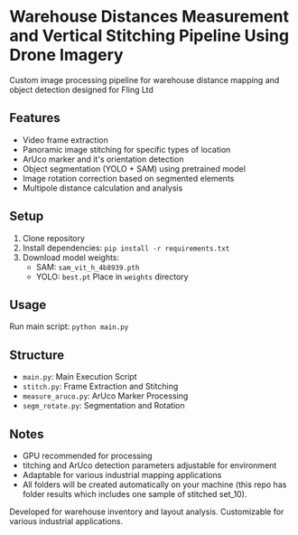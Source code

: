 # Warehouse Distances Measurement and Vertical Stitching Pipeline Using Drone Imagery

Custom image processing pipeline for warehouse distance mapping and object detection designed for Fling Ltd

## Features

- Video frame extraction
- Panoramic image stitching for specific types of location
- ArUco marker and it's orientation detection
- Object segmentation (YOLO + SAM) using pretrained model
- Image rotation correction based on segmented elements
- Multipole distance calculation and analysis

## Setup

1. Clone repository
2. Install dependencies: `pip install -r requirements.txt`
3. Download model weights:
   - SAM: `sam_vit_h_4b8939.pth`
   - YOLO: `best.pt`
   Place in `weights` directory

## Usage

Run main script: `python main.py`

## Structure

- `main.py`: Main Execution Script
- `stitch.py`: Frame Extraction and Stitching
- `measure_aruco.py`: ArUco Marker Processing
- `segm_rotate.py`: Segmentation and Rotation

## Notes

- GPU recommended for processing
- titching and ArUco detection parameters adjustable for environment
- Adaptable for various industrial mapping applications
- All folders will be created automatically on your machine (this repo has folder results which includes one sample of stitched set_10).
  
Developed for warehouse inventory and layout analysis. Customizable for various industrial applications.
